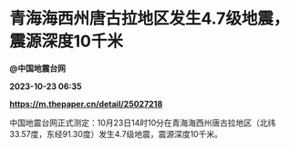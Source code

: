 # 青海海西州唐古拉地区发生4.7级地震，震源深度10千米
**@中国地震台网**

**2023-10-23 06:35**

**https://m.thepaper.cn/detail/25027218**

中国地震台网正式测定：10月23日14时10分在青海海西州唐古拉地区（北纬33.57度，东经91.30度）发生4.7级地震，震源深度10千米。